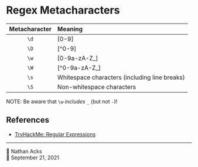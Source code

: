 # Regex Metacharacters

| Metacharacter | Meaning                                       |
|:-------------:|:--------------------------------------------- |
|     `\d`      | [0-9]                                         |
|     `\D`      | [^0-9]                                        |
|     `\w`      | [0-9a-zA-Z_]                                  |
|     `\W`      | [^0-9a-zA-Z_]                                 |
|     `\s`      | Whitespace characters (including line breaks) |
|     `\S`      | Non-whitespace characters                     |

NOTE: Be aware that `\w` *includes* `_` (but not `-`)!

## References

* [TryHackMe: Regular Expressions](tryhackme-regular-expressions.md)

- - - -

👤 Nathan Acks  
📅 September 21, 2021
